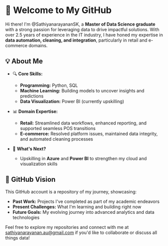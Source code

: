 # 👋 Welcome to My GitHub  

Hi there! I'm @SathiyanarayananSK, a **Master of Data Science graduate** with a strong passion for leveraging data to drive impactful solutions. With over 2.5 years of experience in the IT industry, I have honed my expertise in **data automation, cleaning, and integration**, particularly in retail and e-commerce domains.  

## 💡 About Me  

- 🔍 **Core Skills:**  
  - **Programming:** Python, SQL  
  - **Machine Learning:** Building models to uncover insights and predictions  
  - **Data Visualization:** Power BI (currently upskilling)  

- 📊 **Domain Expertise:**  
  - **Retail:** Streamlined data workflows, enhanced reporting, and supported seamless POS transitions  
  - **E-commerce:** Resolved platform issues, maintained data integrity, and automated cleaning processes  

- 🌱 **What's Next?**  
  - Upskilling in **Azure** and **Power BI** to strengthen my cloud and visualization skills  

## 🚀 GitHub Vision  

This GitHub account is a repository of my journey, showcasing:  
- **Past Work:** Projects I've completed as part of my academic endeavors  
- **Present Challenges:** What I'm learning and building right now  
- **Future Goals:** My evolving journey into advanced analytics and data technologies  

Feel free to explore my repositories and connect with me at [sathiyanarayanan.au@gmail.com](mailto:sathiyanarayanan.au@gmail.com) if you'd like to collaborate or discuss all things data!



